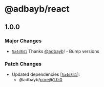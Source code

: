# @adbayb/react

## 1.0.0

### Major Changes

-   [`5a4d841`](https://github.com/adbayb/poc-monorepo/commit/5a4d841c34e2b9ad3d453ac409be6639e5b9e0c0) Thanks [@adbayb](https://github.com/adbayb)! - Bump versions

### Patch Changes

-   Updated dependencies [[`5a4d841`](https://github.com/adbayb/poc-monorepo/commit/5a4d841c34e2b9ad3d453ac409be6639e5b9e0c0)]:
    -   @adbayb/core@1.0.0
